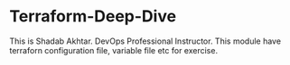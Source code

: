 # Terraform-Deep-Dive
This is Shadab Akhtar. DevOps Professional Instructor.
This module have terraforn configuration file, variable file etc for exercise.
